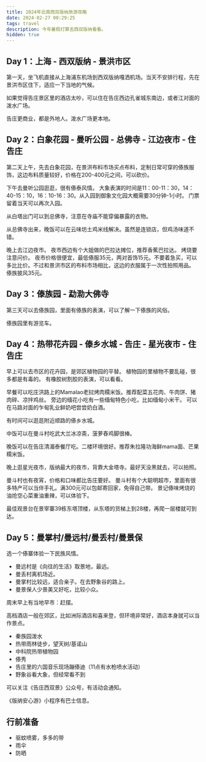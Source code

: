 ```yaml
---
title: 2024年云南西双版纳旅游攻略
date: 2024-02-27 00:29:25
tags: travel
description: 今年暑假打算去西双版纳看看。
hidden: true
---
```


## Day 1：上海 - 西双版纳 - 景洪市区

第一天，坐飞机直接从上海浦东机场到西双版纳嘎洒机场。当天不安排行程，先在景洪市区住下，适应一下当地的气候。

如果觉得告庄景区里的酒店太吵，可以住在告庄西边孔雀城东南边，或者江对面的泼水广场。

告庄更商业，都是外地人。泼水广场更本地。

## Day 2：白象花园 - 曼听公园 - 总佛寺 - 江边夜市 - 住告庄

第二天上午，先去白象花园，在景洪布料市场买点布料，定制日常可穿的傣族服饰，这边布料质量较好，价格在200-400元之间，可以砍价。

下午去曼听公园逛逛，很有傣泰风情。
大象表演的时间是11：00-11：30，14：40-15：10，16：10-16：30。从入园到御象文化园大概需要30分钟-1小时。
门票留着当天可以再次入园。

从白塔出门可以到总佛寺，注意在寺庙不能穿偏暴露的衣物。

从总佛寺出来，晚饭可以在云味坊土鸡米线解决。虽然是连锁店，但鸡汤味道不错。

晚上去江边夜市。
夜市西边有个大姐做的巴拉达摊位，推荐香蕉巴拉达。
烤烧要注意问价。
夜市价格很便宜，最低傣服35元，两对首饰15元。不要着急买，可以多比比价。不过和景洪市区的布料市场相比，这边的衣服属于一次性拍照用品。
傣族披风35元。

## Day 3：傣族园 - 勐泐大佛寺

第三天可以去傣族园，里面有傣族的表演，可以了解一下傣族的风俗。

傣族园里有游览车。

## Day 4：热带花卉园 - 傣乡水城 - 告庄 - 星光夜市 - 住告庄

早上可以去市区的花卉园，是郊区植物园的平替。
植物园的里植物不要乱碰，很多都是有毒的。
有橡胶树割胶的表演，可以看看。

早餐可以吃庄洪路上的Mamalao老挝烤肉糥米饭。推荐配菜五花肉、牛肉饼、猪肉碎、凉拌鸡丝。
旁边的缅花小吃有一些缅甸特色小吃，比如缅甸小米干。
可以在马路对面的乍甸乳业鲜奶吧尝尝奶白酒。

有时间可以逛逛附近顺路的傣乡水城。

中饭可以在曼斗村吃武大兰冰凉斋，菠萝舂鸡脚很棒。

晚饭可以在告庄清湄泰餐厅吃。二楼环境很好。推荐朱拉隆功海鲜mama面、芒果糥米饭。

晚上逛星光夜市，版纳最大的夜市，背靠大金塔寺。最好天没黑就去，可以拍照。

曼斗村也有夜宵，价格和口味都比告庄要好。
曼斗村有个大聪明超市，里面有很多特产可以当伴手礼。满300元可以包邮寄回家，免得自己带。
景记傣味烤烧的油炝空心菜重油重辣，可以体验下。

最佳观景台在景宰寨39栋东塔顶楼，从东塔的货梯上到28楼，再爬一层楼就可到达。

## Day 5：曼掌村/曼远村/曼丢村/曼景保

选一个傣寨体验一下民族风情。

- 曼远村是《向往的生活》取景地，最远。
- 曼丢村离机场近。
- 曼掌村比较远，适合亲子。在去野象谷的路上。
- 曼景保人少景美又好吃，比较小众。

周末早上有当地早市：赶摆。

高档酒店一般在郊区，比如洲际酒店和喜来登，但环境非常好，酒店本身就可以当作景点。

- 秦族园泼水
- 热带雨林徒步，望天树/基诺山
- 中科院热带植物园
- 傣秀
- 告庄里的六国音乐现场蹦傣迪（11点有水枪喷水活动）
- 野象谷看大象，但经常看不到

可以关注《告庄西双景》公众号，有活动会通知。

《版纳安心游》小程序有巴士信息。

## 行前准备

- 驱蚊喷雾，多多的带
- 雨伞
- 防晒
